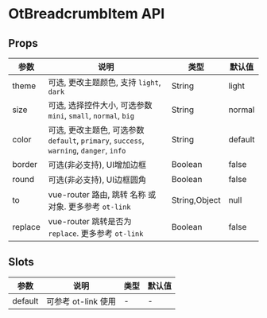 # OtBreadcrumbItem API

## Props

| 参数 | 说明 | 类型 | 默认值 |
| --- | --- | --- | --- |
| theme | 可选, 更改主题颜色, 支持 `light`, `dark` | String | light |
| size | 可选, 选择控件大小, 可选参数 `mini`, `small`, `normal`, `big` | String | normal |
| color | 可选, 更改主题色, 可选参数 `default`, `primary`, `success`, `warning`, `danger`, `info` | String | default |
| border | 可选(非必支持), UI增加边框 | Boolean | false |
| round | 可选(非必支持), UI边框圆角 | Boolean | false |
| to | vue-router 路由, 跳转 名称 或 对象. 更多参考 `ot-link` | String,Object | null |
| replace | vue-router 跳转是否为 `replace`. 更多参考 `ot-link` | Boolean | false |

## Slots

| 参数 | 说明 | 类型 | 默认值 |
| --- | --- | --- | --- |
| default | 可参考 ot-link 使用 | - | - |

